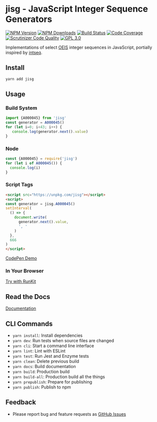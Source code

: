 # jisg - JavaScript Integer Sequence Generators

[![NPM Version][npm-image]][npm-url]
[![NPM Downloads][downloads-image]][downloads-url]
[![Build Status][build-image]][build-url]
[![Code Coverage][coverage-image]][coverage-url]
[![Scrutinizer Code Quality][scrutinizer-image]][scrutinizer-url]
[![GPL 3.0][license-image]](LICENSE)

Implementations of select [OEIS](http://oeis.org/) integer sequences in JavaScript, portially inspired by [intseq](https://github.com/nicross/intseq).

## Install

```bash
yarn add jisg
```

## Usage

### Build System

```typescript
import {A000045} from 'jisg'
const generator = A000045()
for (let i=0; i<43; i++) {
   console.log(generator.next().value)
}
```

### Node

```js
const {A000045} = require('jisg')
for (let i of A000045()) {
  console.log(i)
}
```

### Script Tags

```html
<script src="https://unpkg.com/jisg"></script>
<script>
const generator = jisg.A000045()
setInterval(
  () => {
    document.write(
      generator.next().value,
      ', '
    )
  },
  666
)
</script>
```

[CodePen Demo](https://codepen.io/acerix/pen/MWmXbrO?editors=0010)

### In Your Browser

[Try with RunKit](https://npm.runkit.com/jisg)

## Read the Docs

[Documentation](https://acerix.github.io/jisg/)

## CLI Commands

*   `yarn install`: Install dependencies
*   `yarn dev`: Run tests when source files are changed
*   `yarn cli`: Start a command line interface
*   `yarn lint`: Lint with ESLint
*   `yarn test`: Run Jest and Enzyme tests
*   `yarn clean`: Delete previous build
*   `yarn docs`: Build documentation
*   `yarn build`: Production build
*   `yarn build-all`: Production build all the things
*   `yarn prepublish`: Prepare for publishing
*   `yarn publish`: Publish to npm

## Feedback

* Please report bug and feature requests as [GitHub Issues](https://github.com/acerix/jisg/issues)

[npm-image]: https://img.shields.io/npm/v/jisg.svg
[npm-url]: https://npmjs.org/package/jisg
[downloads-image]: https://img.shields.io/npm/dm/jisg.svg
[downloads-url]: https://npmjs.org/package/jisg
[build-image]: https://github.com/acerix/jisg/workflows/Test/badge.svg
[build-url]: https://github.com/acerix/jisg/actions?query=workflow%2ATest
[coverage-image]: https://scrutinizer-ci.com/g/acerix/jisg/badges/coverage.png?b=main
[coverage-url]: https://scrutinizer-ci.com/g/acerix/jisg/?branch=main
[scrutinizer-image]: https://scrutinizer-ci.com/g/acerix/jisg/badges/quality-score.png?b=main
[scrutinizer-url]: https://scrutinizer-ci.com/g/acerix/jisg/?branch=main
[license-image]: https://img.shields.io/npm/l/jisg.svg

